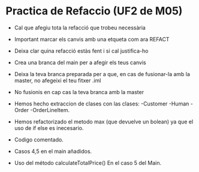 # Practica de Refaccio (UF2 de M05)
- Cal que afegiu tota la refacció que trobeu necessària
- Important marcar els canvis amb una etqueta com ara REFACT
- Deixa clar quina refacció estàs fent i si cal justifica-ho
- Crea una branca del main per a afegir els teus canvis
- Deixa la teva branca preparada per a que, en cas de fusionar-la amb la master, no afegeixi el teu fitxer .iml
- No fusionis en cap cas la teva branca amb la master

- Hemos hecho extraccion de clases con las clases:
 -Customer
 -Human
 -Order
 -OrderLineItem.

- Hemos refactorizado el metodo max (que devuelve un bolean) ya que el uso de if else es inecesario.

- Codigo comentado.

- Casos 4,5 en el main añadidos.

- Uso del método calculateTotalPrice() En el caso 5 del Main.